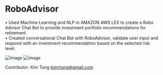 # RoboAdvisor
•	Used Machine Learning and NLP in AMAZON AWS LEX to create a Robo Advisor Chat Bot to provide investment portfolio recommendations for retirement.   
•	Created conversational Chat Bot with RoboAdvisor, validate user input and respond with an investment recommendation based on the selected risk level.

![image](https://user-images.githubusercontent.com/35645038/163689052-9412b80a-dfd9-484e-8654-5dc35d96d352.png)
![image](https://user-images.githubusercontent.com/35645038/163635246-8324dd3a-8f75-468d-8e21-3f8f12318837.png)

Contributor: Kim Tung kimrtung@gmail.com

